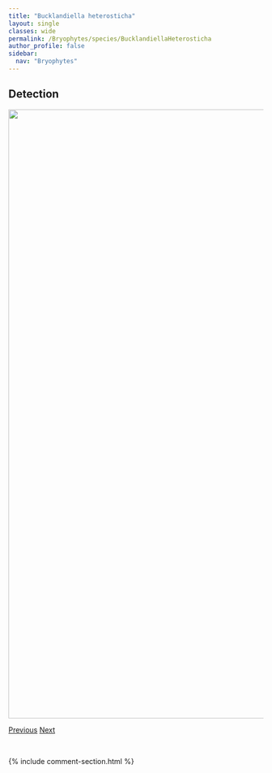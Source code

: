 ```yaml
---
title: "Bucklandiella heterosticha"
layout: single
classes: wide
permalink: /Bryophytes/species/BucklandiellaHeterosticha
author_profile: false
sidebar:
  nav: "Bryophytes"
---
```


<h2>Detection</h2>

<a href="https://drive.google.com/uc?export=view&id=1sXA0ppQmpCva1601zpk6dOPkdb_A533Y">
<img src="https://drive.google.com/uc?export=view&id=1sXA0ppQmpCva1601zpk6dOPkdb_A533Y" height = "1200" width = "800">
</a>


<a href="/DevelopmentWebsite/Bryophytes/species/BryumAll" class="pagination--pager" title="Bryum All">Previous</a> <a href="/DevelopmentWebsite/Bryophytes/species/BucklandiellaSudetica" class="pagination--pager" title="Bucklandiella sudetica">Next</a>

<p>&nbsp;</p>

{% include comment-section.html %}
